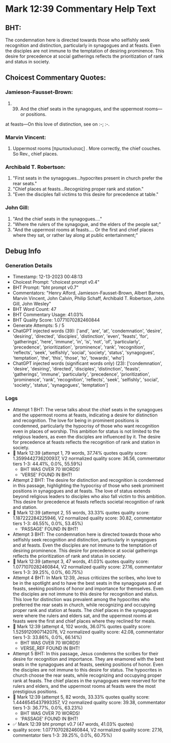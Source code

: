 # Mark 12:39 Commentary Help Text

## BHT:
The condemnation here is directed towards those who selfishly seek recognition and distinction, particularly in synagogues and at feasts. Even the disciples are not immune to the temptation of desiring prominence. This desire for precedence at social gatherings reflects the prioritization of rank and status in society.

## Choicest Commentary Quotes:
### Jamieson-Fausset-Brown:
1. 39. And the chief seats in the
	synagogues, and the uppermost rooms—or positions. 
	
at feasts—On this love
	of distinction, see on :-; :-.


### Marvin Vincent:
1. Uppermost rooms [πρωτοκλισιας] . More correctly, the chief couches. So Rev., chief places.


### Archibald T. Robertson:
1. "First seats in the synagogues...hypocrites present in church prefer the rear seats."
2. "Chief places at feasts...Recognizing proper rank and station."
3. "Even the disciples fall victims to this desire for precedence at table."

### John Gill:
1. "And the chief seats in the synagogues...." 
2. "Where the rulers of the synagogue, and the elders of the people sat;"
3. "And the uppermost rooms at feasts.... Or the first and chief places where they sat, or rather lay along at public entertainment;"


## Debug Info
### Generation Details
- Timestamp: 12-13-2023 00:48:13
- Choicest Prompt: "choicest prompt v0.4"
- BHT Prompt: "bht prompt v0.7"
- Commentators: "Henry Alford, Jamieson-Fausset-Brown, Albert Barnes, Marvin Vincent, John Calvin, Philip Schaff, Archibald T. Robertson, John Gill, John Wesley"
- BHT Word Count: 47
- BHT Commentary Usage: 41.03%
- BHT Quality Score: 1.0771070282460844
- Generate Attempts: 5 / 5
- ChatGPT injected words (39):
	['and', 'are', 'at', 'condemnation', 'desire', 'desiring', 'directed', 'disciples', 'distinction', 'even', 'feasts', 'for', 'gatherings', 'here', 'immune', 'in', 'is', 'not', 'of', 'particularly', 'precedence', 'prioritization', 'prominence', 'rank', 'recognition', 'reflects', 'seek', 'selfishly', 'social', 'society', 'status', 'synagogues', 'temptation', 'the', 'this', 'those', 'to', 'towards', 'who']
- ChatGPT injected words (significant words only) (23):
	['condemnation', 'desire', 'desiring', 'directed', 'disciples', 'distinction', 'feasts', 'gatherings', 'immune', 'particularly', 'precedence', 'prioritization', 'prominence', 'rank', 'recognition', 'reflects', 'seek', 'selfishly', 'social', 'society', 'status', 'synagogues', 'temptation']

### Logs
- Attempt 1 BHT: The verse talks about the chief seats in the synagogues and the uppermost rooms at feasts, indicating a desire for distinction and recognition. The love for being in prominent positions is condemned, particularly the hypocrisy of those who want recognition even in places of worship. This ambition for status is not limited to the religious leaders, as even the disciples are influenced by it. The desire for precedence at feasts reflects the recognition of rank and station in society.
- 🔄 Mark 12:39 (attempt 1, 79 words, 37.74% quotes quality score: 1.3599442736200937, V2 normalized quality score: 36.56, commentator tiers 1-3: 44.41%, 0.0%, 55.59%) 
	- BHT WAS OVER 70 WORDS! 
	- 'VERSE' FOUND IN BHT!
- Attempt 2 BHT: The desire for distinction and recognition is condemned in this passage, highlighting the hypocrisy of those who seek prominent positions in synagogues and at feasts. The love of status extends beyond religious leaders to disciples who also fall victim to this ambition. This desire for precedence at feasts reflects societal recognition of rank and station.
- 🔄 Mark 12:39 (attempt 2, 55 words, 33.33% quotes quality score: 1.187222284225946, V2 normalized quality score: 30.82, commentator tiers 1-3: 46.55%, 0.0%, 53.45%) 
	- 'PASSAGE' FOUND IN BHT!
- Attempt 3 BHT: The condemnation here is directed towards those who selfishly seek recognition and distinction, particularly in synagogues and at feasts. Even the disciples are not immune to the temptation of desiring prominence. This desire for precedence at social gatherings reflects the prioritization of rank and status in society.
- 🔄 Mark 12:39 (attempt 3, 47 words, 41.03% quotes quality score: 1.0771070282460844, V2 normalized quality score: 27.16, commentator tiers 1-3: 39.25%, 0.0%, 60.75%)
- Attempt 4 BHT: In Mark 12:39, Jesus criticizes the scribes, who love to be in the spotlight and to have the best seats in the synagogues and at feasts, seeking positions of honor and importance for themselves. Even the disciples are not immune to this desire for recognition and status. This love for distinction was prevalent among the hypocrites who preferred the rear seats in church, while recognizing and occupying proper rank and station at feasts. The chief places in the synagogues were where the rulers and elders sat, and the uppermost rooms at feasts were the first and chief places where they reclined for meals.
- 🔄 Mark 12:39 (attempt 4, 102 words, 36.07% quotes quality score: 1.5259120907142076, V2 normalized quality score: 42.08, commentator tiers 1-3: 33.86%, 0.0%, 66.14%) 
	- BHT WAS OVER 70 WORDS! 
	- VERSE_REF FOUND IN BHT!
- Attempt 5 BHT: In this passage, Jesus condemns the scribes for their desire for recognition and importance. They are enamored with the best seats in the synagogues and at feasts, seeking positions of honor. Even the disciples are not immune to this desire for status. The hypocrites in church choose the rear seats, while recognizing and occupying proper rank at feasts. The chief places in the synagogues were reserved for the rulers and elders, and the uppermost rooms at feasts were the most prestigious positions.
- 🔄 Mark 12:39 (attempt 5, 82 words, 33.33% quotes quality score: 1.4446545437993357, V2 normalized quality score: 39.38, commentator tiers 1-3: 36.77%, 0.0%, 63.23%) 
	- BHT WAS OVER 70 WORDS! 
	- 'PASSAGE' FOUND IN BHT!
- ✅ Mark 12:39 bht prompt v0.7 (47 words, 41.03% quotes)
- quality score: 1.0771070282460844, V2 normalized quality score: 27.16, commentator tiers 1-3: 39.25%, 0.0%, 60.75%)